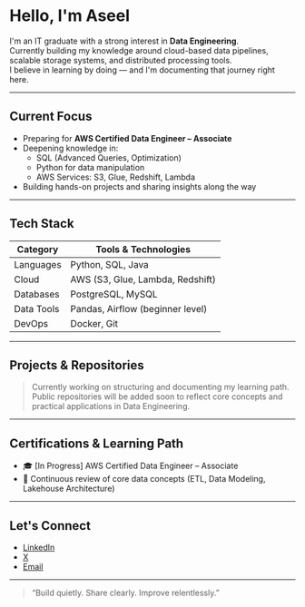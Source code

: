 # Hello, I'm Aseel

I'm an IT graduate with a strong interest in **Data Engineering**.  
Currently building my knowledge around cloud-based data pipelines, scalable storage systems, and distributed processing tools.  
I believe in learning by doing — and I'm documenting that journey right here.

---

## Current Focus

- Preparing for **AWS Certified Data Engineer – Associate**
- Deepening knowledge in:
  - SQL (Advanced Queries, Optimization)
  - Python for data manipulation
  - AWS Services: S3, Glue, Redshift, Lambda
- Building hands-on projects and sharing insights along the way

---

## Tech Stack

| Category       | Tools & Technologies |
|----------------|----------------------|
| Languages      | Python, SQL, Java    |
| Cloud          | AWS (S3, Glue, Lambda, Redshift) |
| Databases      | PostgreSQL, MySQL    |
| Data Tools     | Pandas, Airflow (beginner level) |
| DevOps         | Docker, Git          |

---

## Projects & Repositories

> Currently working on structuring and documenting my learning path.  
> Public repositories will be added soon to reflect core concepts and practical applications in Data Engineering.

---

## Certifications & Learning Path

- 🎓 [In Progress] AWS Certified Data Engineer – Associate  
- 📘 Continuous review of core data concepts (ETL, Data Modeling, Lakehouse Architecture)

---

## Let's Connect

- [LinkedIn](https://linkedin.com/in/aseel-althobaity)  
- [X](https://x.com/TechAee23)  
- [Email](aseel.althubaitii@gmail.com)  

---

> “Build quietly. Share clearly. Improve relentlessly.”  
